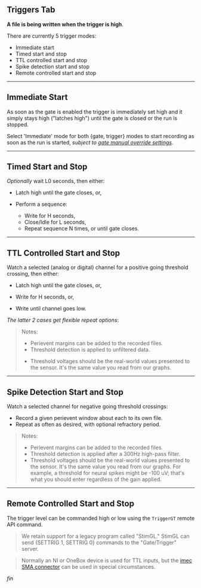 ## Triggers Tab

**A file is being written when the trigger is high**.

There are currently 5 trigger modes:

* Immediate start
* Timed start and stop
* TTL controlled start and stop
* Spike detection start and stop
* Remote controlled start and stop

--------

## Immediate Start

As soon as the gate is enabled the trigger is immediately set high and it
simply stays high ("latches high") until the gate is closed or the run
is stopped.

Select 'Immediate' mode for both {gate, trigger} modes to start recording
as soon as the run is started, *subject to
[gate manual override settings](GateTab_Help.html#gate-manual-override)*.

--------

## Timed Start and Stop

_Optionally_ wait L0 seconds, then either:

* Latch high until the gate closes, or,

* Perform a sequence:
    - Write for H seconds,
    - Close/Idle for L seconds,
    - Repeat sequence N times, or until gate closes.

--------

## TTL Controlled Start and Stop

Watch a selected (analog or digital) channel for a positive going
threshold crossing, then either:

* Latch high until the gate closes, or,

* Write for H seconds, or,

* Write until channel goes low.

_The latter 2 cases get flexible repeat options_:

>Notes:
>
>+ Perievent margins can be added to the recorded files.
>+ Threshold detection is applied to unfiltered data.
>* Threshold voltages should be the real-world values presented to the sensor.
It's the same value you read from our graphs.

--------

## Spike Detection Start and Stop

Watch a selected channel for negative going threshold crossings:

* Record a given perievent window about each to its own file.
* Repeat as often as desired, with optional refractory period.

>Notes:
>
>* Perievent margins can be added to the recorded files.
>* Threshold detection is applied after a 300Hz high-pass filter.
>* Threshold voltages should be the real-world values presented to the sensor.
It's the same value you read from our graphs. For example, a threshold for
neural spikes might be -100 uV; that's what you should enter regardless
of the gain applied.

--------

## Remote Controlled Start and Stop

The trigger level can be commanded high or low using the `TriggerGT`
remote API command.

>We retain support for a legacy program called "StimGL." StimGL can
send {SETTRIG 1, SETTRIG 0} commands to the "Gate/Trigger" server.

>Normally an NI or OneBox device is used for TTL inputs, but the
[imec SMA connector](SyncTab_Help.html#imec-sma-connector)
can be used in special circumstances.


_fin_

